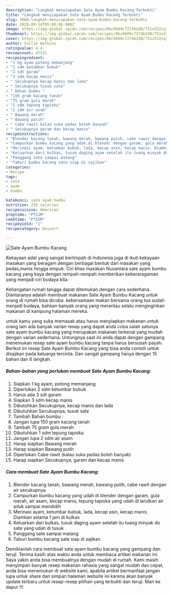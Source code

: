 ```yaml
---
description: "Langkah menyiapakan Sate Ayam Bumbu Kacang Terbukti"
title: "Langkah menyiapakan Sate Ayam Bumbu Kacang Terbukti"
slug: 3060-langkah-menyiapakan-sate-ayam-bumbu-kacang-terbukti
date: 2020-09-14T05:00:08.980Z
image: https://img-global.cpcdn.com/recipes/0bc6609c7274b2d0/751x532cq70/sate-ayam-bumbu-kacang-foto-resep-utama.jpg
thumbnail: https://img-global.cpcdn.com/recipes/0bc6609c7274b2d0/751x532cq70/sate-ayam-bumbu-kacang-foto-resep-utama.jpg
cover: https://img-global.cpcdn.com/recipes/0bc6609c7274b2d0/751x532cq70/sate-ayam-bumbu-kacang-foto-resep-utama.jpg
author: Sallie Watkins
ratingvalue: 4.4
reviewcount: 47531
recipeingredient:
- "1 kg ayam potong memanjang"
- "2 sdm ketumbar bubuk"
- "3 sdt garam"
- "3 sdm kecap manis"
- " Secukupnya kecap manis dan lada"
- " Secukupnya tusuk sate"
- " Bahan bumbu "
- "150 gram kacang tanah"
- "75 gram gula merah"
- "1 sdm tepung tapioka"
- "2 sdm air asam"
- " Bawang merah"
- " Bawang putih"
- " Cabe rawit kalau suka pedas boleh banyak"
- " Secukupnya garam dan kecap manis"
recipeinstructions:
- "Blender kacang tanah, bawang merah, bawang putih, cabe rawit dengan air secukupnya"
- "Campurkan bumbu kacang yang udah di blender dengan garam, gula merah, air asam, kecap manis, tepung tapioka yang udah di larutkan air aduk sampai mendidih"
- "Merinasi ayam, ketumbar bubuk, lada, kecap asin, kecap manis. Diamkan selama 1 jam di kulkas"
- "Keluarkan dari kulkas, tusuk daging ayam setelah itu tuang minyak do sate yang udah di tusuk"
- "Panggang sate sampai matang"
- "Taburi bumbu kacang sate siap di sajikan"
categories:
- Recipe
tags:
- sate
- ayam
- bumbu

katakunci: sate ayam bumbu 
nutrition: 235 calories
recipecuisine: American
preptime: "PT11M"
cooktime: "PT55M"
recipeyield: "1"
recipecategory: Dessert

---
```



![Sate Ayam Bumbu Kacang](https://img-global.cpcdn.com/recipes/0bc6609c7274b2d0/751x532cq70/sate-ayam-bumbu-kacang-foto-resep-utama.jpg)

Kekayaan adat yang sangat berlimpah di Indonesia juga di ikuti kekayaan masakan yang beragam dengan berbagai bentuk dari masakan yang pedas,manis hingga empuk. Ciri khas masakan Nusantara sate ayam bumbu kacang yang kaya dengan rempah-rempah memberikan keberaragaman yang menjadi ciri budaya kita.


Kehangatan rumah tangga dapat ditemukan dengan cara sederhana. Diantaranya adalah membuat makanan Sate Ayam Bumbu Kacang untuk orang di rumah bisa dicoba. kebersamaan makan bersama orang tua sudah menjadi budaya, bahkan banyak orang yang merantau selalu menginginkan makanan di kampung halaman mereka.



untuk kamu yang suka memasak atau harus menyiapkan makanan untuk orang lain ada banyak varian resep yang dapat anda coba salah satunya sate ayam bumbu kacang yang merupakan makanan terkenal yang mudah dengan varian sederhana. Untungnya saat ini anda dapat dengan gampang menemukan resep sate ayam bumbu kacang tanpa harus bersusah payah.
Berikut ini resep Sate Ayam Bumbu Kacang yang bisa anda contoh untuk disajikan pada keluarga tercinta. Dan sangat gampang hanya dengan 15 bahan dan 6 langkah.


<!--inarticleads1-->

##### Bahan-bahan yang perlukan membuat Sate Ayam Bumbu Kacang:

1. Siapkan 1 kg ayam, potong memanjang
1. Diperlukan 2 sdm ketumbar bubuk
1. Harus ada 3 sdt garam
1. Siapkan 3 sdm kecap manis
1. Dibutuhkan  Secukupnya, kecap manis dan lada
1. Dibutuhkan  Secukupnya, tusuk sate
1. Tambah  Bahan bumbu :
1. Jangan lupa 150 gram kacang tanah
1. Tambah 75 gram gula merah
1. Dibutuhkan 1 sdm tepung tapioka
1. Jangan lupa 2 sdm air asam
1. Harap siapkan  Bawang merah
1. Harap siapkan  Bawang putih
1. Diperlukan  Cabe rawit (kalau suka pedas boleh banyak)
1. Harap siapkan  Secukupnya, garam dan kecap manis




<!--inarticleads2-->

##### Cara membuat  Sate Ayam Bumbu Kacang:

1. Blender kacang tanah, bawang merah, bawang putih, cabe rawit dengan air secukupnya
1. Campurkan bumbu kacang yang udah di blender dengan garam, gula merah, air asam, kecap manis, tepung tapioka yang udah di larutkan air aduk sampai mendidih
1. Merinasi ayam, ketumbar bubuk, lada, kecap asin, kecap manis. Diamkan selama 1 jam di kulkas
1. Keluarkan dari kulkas, tusuk daging ayam setelah itu tuang minyak do sate yang udah di tusuk
1. Panggang sate sampai matang
1. Taburi bumbu kacang sate siap di sajikan




Demikianlah cara membuat sate ayam bumbu kacang yang gampang dan teruji. Terima kasih atas waktu anda untuk membaca artikel makanan ini. Saya yakin anda bisa membuatnya dengan mudah di rumah. Kami masih menyimpan banyak resep makanan rahasia yang sangat mudah dan cepat, anda bisa menemukan di website kami, apabila artikel bermanfaat jangan lupa untuk share dan simpan halaman website ini karena akan banyak update terbaru untuk resep-resep pilihan yang terbukti dan teruji. Mari ke dapur !!!. 
